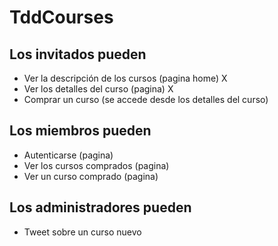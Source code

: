 # TddCourses

## Los invitados pueden
* Ver la descripción de los cursos (pagina home)  X
* Ver los detalles del curso (pagina) X
* Comprar un curso (se accede desde los detalles del curso)

## Los miembros pueden
* Autenticarse (pagina)
* Ver los cursos comprados (pagina)
* Ver un curso comprado (pagina)

## Los administradores pueden
* Tweet sobre un curso nuevo 
